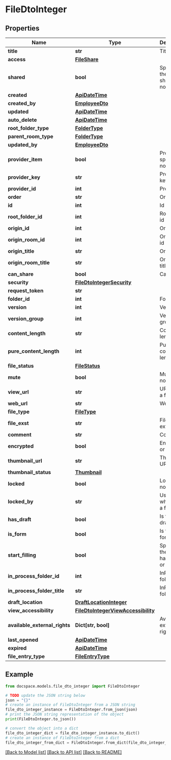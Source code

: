 # FileDtoInteger


## Properties

Name | Type | Description | Notes
------------ | ------------- | ------------- | -------------
**title** | **str** | Title | [optional] 
**access** | [**FileShare**](FileShare.md) |  | [optional] 
**shared** | **bool** | Specifies if the file is shared or not | [optional] 
**created** | [**ApiDateTime**](ApiDateTime.md) |  | [optional] 
**created_by** | [**EmployeeDto**](EmployeeDto.md) |  | [optional] 
**updated** | [**ApiDateTime**](ApiDateTime.md) |  | [optional] 
**auto_delete** | [**ApiDateTime**](ApiDateTime.md) |  | [optional] 
**root_folder_type** | [**FolderType**](FolderType.md) |  | [optional] 
**parent_room_type** | [**FolderType**](FolderType.md) |  | [optional] 
**updated_by** | [**EmployeeDto**](EmployeeDto.md) |  | [optional] 
**provider_item** | **bool** | Provider is specified or not | [optional] 
**provider_key** | **str** | Provider key | [optional] 
**provider_id** | **int** | Provider ID | [optional] 
**order** | **str** | Order | [optional] 
**id** | **int** | Id | [optional] 
**root_folder_id** | **int** | Root folder id | [optional] 
**origin_id** | **int** | Origin id | [optional] 
**origin_room_id** | **int** | Origin room id | [optional] 
**origin_title** | **str** | Origin title | [optional] 
**origin_room_title** | **str** | Origin room title | [optional] 
**can_share** | **bool** | Can share | [optional] 
**security** | [**FileDtoIntegerSecurity**](FileDtoIntegerSecurity.md) |  | [optional] 
**request_token** | **str** |  | [optional] 
**folder_id** | **int** | Folder ID | [optional] 
**version** | **int** | Version | [optional] 
**version_group** | **int** | Version group | [optional] 
**content_length** | **str** | Content length | [optional] 
**pure_content_length** | **int** | Pure content length | [optional] 
**file_status** | [**FileStatus**](FileStatus.md) |  | [optional] 
**mute** | **bool** | Muted or not | [optional] 
**view_url** | **str** | URL to view a file | [optional] 
**web_url** | **str** | Web URL | [optional] 
**file_type** | [**FileType**](FileType.md) |  | [optional] 
**file_exst** | **str** | File extension | [optional] 
**comment** | **str** | Comment | [optional] 
**encrypted** | **bool** | Encrypted or not | [optional] 
**thumbnail_url** | **str** | Thumbnail URL | [optional] 
**thumbnail_status** | [**Thumbnail**](Thumbnail.md) |  | [optional] 
**locked** | **bool** | Locked or not | [optional] 
**locked_by** | **str** | User ID who locked a file | [optional] 
**has_draft** | **bool** | Is there a draft or not | [optional] 
**is_form** | **bool** | Is there a form or not | [optional] 
**start_filling** | **bool** | Specifies if the filling has started or not | [optional] 
**in_process_folder_id** | **int** | InProcess folder ID | [optional] 
**in_process_folder_title** | **str** | InProcess folder title | [optional] 
**draft_location** | [**DraftLocationInteger**](DraftLocationInteger.md) |  | [optional] 
**view_accessibility** | [**FileDtoIntegerViewAccessibility**](FileDtoIntegerViewAccessibility.md) |  | [optional] 
**available_external_rights** | **Dict[str, bool]** | Available external rights | [optional] 
**last_opened** | [**ApiDateTime**](ApiDateTime.md) |  | [optional] 
**expired** | [**ApiDateTime**](ApiDateTime.md) |  | [optional] 
**file_entry_type** | [**FileEntryType**](FileEntryType.md) |  | [optional] 

## Example

```python
from docspace.models.file_dto_integer import FileDtoInteger

# TODO update the JSON string below
json = "{}"
# create an instance of FileDtoInteger from a JSON string
file_dto_integer_instance = FileDtoInteger.from_json(json)
# print the JSON string representation of the object
print(FileDtoInteger.to_json())

# convert the object into a dict
file_dto_integer_dict = file_dto_integer_instance.to_dict()
# create an instance of FileDtoInteger from a dict
file_dto_integer_from_dict = FileDtoInteger.from_dict(file_dto_integer_dict)
```
[[Back to Model list]](../README.md#documentation-for-models) [[Back to API list]](../README.md#documentation-for-api-endpoints) [[Back to README]](../README.md)


